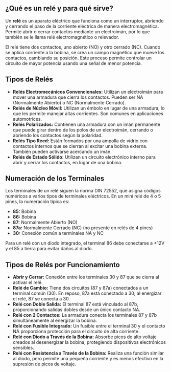 ## ¿Qué es un relé y para qué sirve?

Un **relé** es un aparato eléctrico que funciona como un interruptor, abriendo y cerrando el paso de la corriente eléctrica de manera electromagnética. Permite abrir o cerrar contactos mediante un electroimán, por lo que también se le llama relé electromagnético o relevador.

El relé tiene dos contactos, uno abierto (NO) y otro cerrado (NC). Cuando se aplica corriente a la bobina, se crea un campo magnético que mueve los contactos, cambiando su posición. Este proceso permite controlar un circuito de mayor potencia usando una señal de menor potencia.

## Tipos de Relés

- **Relés Electromecánicos Convencionales:** Utilizan un electroimán para mover una armadura que cierra los contactos. Pueden ser NA (Normalmente Abierto) o NC (Normalmente Cerrado).
- **Relés de Núcleo Móvil:** Utilizan un émbolo en lugar de una armadura, lo que les permite manejar altas corrientes. Son comunes en aplicaciones automotrices.
- **Relés Polarizados:** Contienen una armadura con un imán permanente que puede girar dentro de los polos de un electroimán, cerrando o abriendo los contactos según la polaridad.
- **Relés Tipo Reed:** Están formados por una ampolla de vidrio con contactos internos que se cierran al excitar una bobina externa. También pueden activarse acercando un imán.
- **Relés de Estado Sólido:** Utilizan un circuito electrónico interno para abrir y cerrar los contactos, en lugar de una bobina.

## Numeración de los Terminales

Los terminales de un relé siguen la norma DIN 72552, que asigna códigos numéricos a varios tipos de terminales eléctricos. En un mini relé de 4 o 5 pines, la numeración típica es:

- **85:** Bobina
- **86:** Bobina
- **87:** Normalmente Abierto (NO)
- **87a:** Normalmente Cerrado (NC) (no presente en relés de 4 pines)
- **30:** Conexión común a terminales NA y NC

Para un relé con un diodo integrado, el terminal 86 debe conectarse a +12V y el 85 a tierra para evitar daños al diodo.

## Tipos de Relés por Funcionamiento

- **Abrir y Cerrar:** Conexión entre los terminales 30 y 87 que se cierra al activar el relé.
- **Relé de Cambio:** Tiene dos circuitos (87 y 87a) conectados a un terminal común (30). En reposo, 87a está conectado a 30; al energizar el relé, 87 se conecta a 30.
- **Relé con Doble Salida:** El terminal 87 está vinculado al 87b, proporcionando salidas dobles desde un único contacto NA.
- **Relé con 2 Contactos:** La armadura conecta los terminales 87 y 87b simultáneamente al energizar la bobina.
- **Relé con Fusible Integrado:** Un fusible entre el terminal 30 y el contacto NA proporciona protección para el circuito de alta corriente.
- **Relé con Diodo a Través de la Bobina:** Absorbe picos de alto voltaje creados al desenergizar la bobina, protegiendo dispositivos electrónicos sensibles.
- **Relé con Resistencia a Través de la Bobina:** Realiza una función similar al diodo, pero permite una pequeña corriente y es menos efectivo en la supresión de picos de voltaje.
